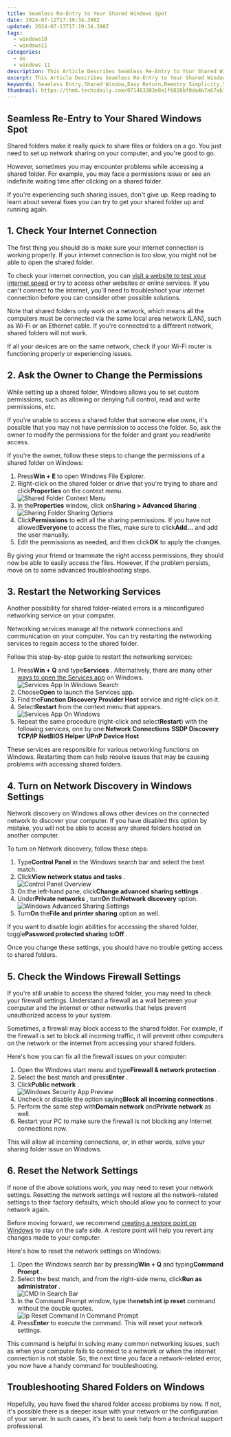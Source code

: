 ```yaml
---
title: Seamless Re-Entry to Your Shared Windows Spot
date: 2024-07-12T17:19:34.398Z
updated: 2024-07-13T17:19:34.398Z
tags:
  - windows10
  - windows11
categories:
  - os
  - windows 11
description: This Article Describes Seamless Re-Entry to Your Shared Windows Spot
excerpt: This Article Describes Seamless Re-Entry to Your Shared Windows Spot
keywords: Seamless Entry,Shared Window,Easy Return,Reentry Simplicity,Spot Resumption,Smooth Access,Common Area Use,Easy Shared Use,Spot Seamless Access,Quick Reentry Home,Common Window Return,Shared Area Entry,Smooth Space Resume,Unified Room Use
thumbnail: https://thmb.techidaily.com/071483303e8a1f6026bf0da4b7a67ab78d5daef3d5d188bd12d3a2359c4d77ed.jpg
---
```


## Seamless Re-Entry to Your Shared Windows Spot

 Shared folders make it really quick to share files or folders on a go. You just need to set up network sharing on your computer, and you're good to go.

 However, sometimes you may encounter problems while accessing a shared folder. For example, you may face a permissions issue or see an indefinite waiting time after clicking on a shared folder.

 If you're experiencing such sharing issues, don't give up. Keep reading to learn about several fixes you can try to get your shared folder up and running again.

## 1\. Check Your Internet Connection

 The first thing you should do is make sure your internet connection is working properly. If your internet connection is too slow, you might not be able to open the shared folder.

 To check your internet connection, you can [visit a website to test your internet speed](https://www.makeuseof.com/tag/wifi-speed-test-mistakes/) or try to access other websites or online services. If you can't connect to the internet, you'll need to troubleshoot your internet connection before you can consider other possible solutions.

 Note that shared folders only work on a network, which means all the computers must be connected via the same local area network (LAN), such as Wi-Fi or an Ethernet cable. If you're connected to a different network, shared folders will not work.

 If all your devices are on the same network, check if your Wi-Fi router is functioning properly or experiencing issues.

## 2\. Ask the Owner to Change the Permissions

 While setting up a shared folder, Windows allows you to set custom permissions, such as allowing or denying full control, read and write permissions, etc.

 If you're unable to access a shared folder that someone else owns, it's possible that you may not have permission to access the folder. So, ask the owner to modify the permissions for the folder and grant you read/write access.

 If you're the owner, follow these steps to change the permissions of a shared folder on Windows:

1. Press**Win + E** to open Windows File Explorer.
2. Right-click on the shared folder or drive that you're trying to share and click**Properties** on the context menu.  
![Shared Folder Context Menu](https://static1.makeuseofimages.com/wordpress/wp-content/uploads/2022/12/shared-folder-context-menu.jpg)
3. In the**Properties** window, click on**Sharing > Advanced Sharing** .  
![Sharing Folder Sharing Options](https://static1.makeuseofimages.com/wordpress/wp-content/uploads/2022/12/sharing-folder-sharing-options.jpg)
4. Click**Permissions** to edit all the sharing permissions. If you have not allowed**Everyone** to access the files, make sure to click**Add...** and add the user manually.
5. Edit the permissions as needed, and then click**OK** to apply the changes.

 By giving your friend or teammate the right access permissions, they should now be able to easily access the files. However, if the problem persists, move on to some advanced troubleshooting steps.

## 3\. Restart the Networking Services

 Another possibility for shared folder-related errors is a misconfigured networking service on your computer.

 Networking services manage all the network connections and communication on your computer. You can try restarting the networking services to regain access to the shared folder.

Follow this step-by-step guide to restart the networking services:

1. Press**Win + Q** and type**Services** . Alternatively, there are many other [ways to open the Services app](http://www.makeuseof.com/windows-11-open-services-app/) on Windows.  
![Services App In Windows Search](https://static1.makeuseofimages.com/wordpress/wp-content/uploads/2022/12/services-app-in-windows-search.jpg)
2. Choose**Open** to launch the Services app.
3. Find the**Function Discovery Provider Host** service and right-click on it.
4. Select**Restart** from the context menu that appears.  
![Services App On Windows](https://static1.makeuseofimages.com/wordpress/wp-content/uploads/2022/12/services-app-on-windows.jpg)
5. Repeat the same procedure (right-click and select**Restart**) with the following services, one by one:**Network Connections** **SSDP Discovery** **TCP/IP NetBIOS Helper** **UPnP Device Host**

 These services are responsible for various networking functions on Windows. Restarting them can help resolve issues that may be causing problems with accessing shared folders.

## 4\. Turn on Network Discovery in Windows Settings

 Network discovery on Windows allows other devices on the connected network to discover your computer. If you have disabled this option by mistake, you will not be able to access any shared folders hosted on another computer.

To turn on Network discovery, follow these steps:

1. Type**Control Panel** in the Windows search bar and select the best match.
2. Click**View network status and tasks** .  
![Control Panel Overview](https://static1.makeuseofimages.com/wordpress/wp-content/uploads/2022/12/control-panel-overview.jpg)
3. On the left-hand pane, click**Change advanced sharing settings** .
4. Under**Private networks** , turn**On** the**Network discovery** option.  
![Windows Advanced Sharing Settings](https://static1.makeuseofimages.com/wordpress/wp-content/uploads/2022/12/windows-advanced-sharing-settings.jpg)
5. Turn**On** the**File and printer sharing** option as well.

 If you want to disable login abilities for accessing the shared folder, toggle**Password protected sharing** to**Off** .

 Once you change these settings, you should have no trouble getting access to shared folders.

## 5\. Check the Windows Firewall Settings

 If you're still unable to access the shared folder, you may need to check your firewall settings. Understand a firewall as a wall between your computer and the internet or other networks that helps prevent unauthorized access to your system.

 Sometimes, a firewall may block access to the shared folder. For example, if the firewall is set to block all incoming traffic, it will prevent other computers on the network or the internet from accessing your shared folders.

Here's how you can fix all the firewall issues on your computer:

1. Open the Windows start menu and type**Firewall & network protection** .
2. Select the best match and press**Enter** .
3. Click**Public network** .  
![Windows Security App Preview](https://static1.makeuseofimages.com/wordpress/wp-content/uploads/2022/12/windows-security-preview.jpg)
4. Uncheck or disable the option saying**Block all incoming connections** .
5. Perform the same step with**Domain network** and**Private network** as well.
6. Restart your PC to make sure the firewall is not blocking any Internet connections now.

 This will allow all incoming connections, or, in other words, solve your sharing folder issue on Windows.

## 6\. Reset the Network Settings

 If none of the above solutions work, you may need to reset your network settings. Resetting the network settings will restore all the network-related settings to their factory defaults, which should allow you to connect to your network again.

 Before moving forward, we recommend [creating a restore point on Windows](https://www.makeuseof.com/windows-11-create-restore-point/) to stay on the safe side. A restore point will help you revert any changes made to your computer.

Here's how to reset the network settings on Windows:

1. Open the Windows search bar by pressing**Win + Q** and typing**Command Prompt** .
2. Select the best match, and from the right-side menu, click**Run as administrator** .  
![CMD In Search Bar](https://static1.makeuseofimages.com/wordpress/wp-content/uploads/2022/12/cmd-in-search-bar.jpg)
3. In the Command Prompt window, type the**netsh int ip reset** command without the double quotes.  
![Ip Reset Command In Command Prompt](https://static1.makeuseofimages.com/wordpress/wp-content/uploads/2022/12/ip-reset-command.jpg)
4. Press**Enter** to execute the command. This will reset your network settings.

 This command is helpful in solving many common networking issues, such as when your computer fails to connect to a network or when the internet connection is not stable. So, the next time you face a network-related error, you now have a handy command for troubleshooting.

## Troubleshooting Shared Folders on Windows

 Hopefully, you have fixed the shared folder access problems by now. If not, it's possible there is a deeper issue with your network or the configuration of your server. In such cases, it's best to seek help from a technical support professional.

<ins class="adsbygoogle"
     style="display:block"
     data-ad-format="autorelaxed"
     data-ad-client="ca-pub-7571918770474297"
     data-ad-slot="1223367746"></ins>



<ins class="adsbygoogle"
     style="display:block"
     data-ad-client="ca-pub-7571918770474297"
     data-ad-slot="8358498916"
     data-ad-format="auto"
     data-full-width-responsive="true"></ins>




